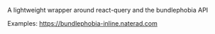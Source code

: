 A lightweight wrapper around react-query and the bundlephobia API

Examples:
https://bundlephobia-inline.naterad.com
